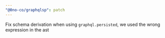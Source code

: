```yaml
---
"@0no-co/graphqlsp": patch
---
```


Fix schema derivation when using `graphql.persisted`, we used the wrong expression in the ast
